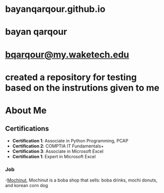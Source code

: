 # bayanqarqour.github.io
# bayan qarqour
# bqarqour@my.waketech.edu
# created a repository for testing based on the instrutions given to me


# About Me
## Certifications
- **Certification 1**: Associate in Python Programming, PCAP
- **Certification 2**: COMPTIA IT Fundamentals+
- **Certification 3**: Associate in Microsoft Excel
- **Certification 1**: Expert in Microsoft Excel 
### Job
-[Mochinut](www.mochinut.com), Mochinut is a boba shop that sells: boba drinks, mochi donuts, and korean corn dog

